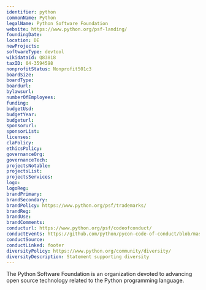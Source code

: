 ```yaml
---
identifier: python
commonName: Python
legalName: Python Software Foundation
website: https://www.python.org/psf-landing/
foundingDate:
location: DE
newProjects:
softwareType: devtool
wikidataId: Q83818
taxID: 04-3594598
nonprofitStatus: Nonprofit501c3
boardSize:
boardType:
boardurl:
bylawsurl:
numberOfEmployees:
funding:
budgetUsd:
budgetYear:
budgeturl:
sponsorurl:
sponsorList:
licenses:
claPolicy:
ethicsPolicy:
governanceOrg:
governanceTech:
projectsNotable:
projectsList:
projectsServices:
logo:
logoReg:
brandPrimary:
brandSecondary:
brandPolicy: https://www.python.org/psf/trademarks/
brandReg:
brandUse:
brandComments:
conducturl: https://www.python.org/psf/codeofconduct/
conductEvents: https://github.com/python/pycon-code-of-conduct/blob/master/code_of_conduct.md
conductSource:
conductLinked: footer
diversityPolicy: https://www.python.org/community/diversity/
diversityDescription: Statement supporting diversity
---
```


The Python Software Foundation is an organization devoted to advancing open source technology related to the Python programming language. 
